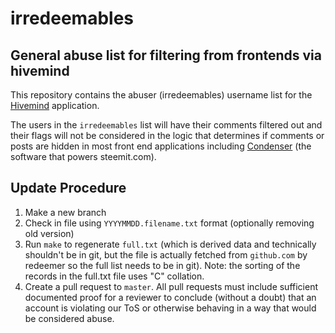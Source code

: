 # irredeemables
## General abuse list for filtering from frontends via hivemind

This repository contains the abuser (irredeemables) username list for the [Hivemind](https://github.com/steemit/hivemind) application.

The users in the `irredeemables` list will have their comments filtered out and their flags will not be considered in the logic that determines if comments or posts are hidden in most front end applications including [Condenser](https://github.com/steemit/condenser) (the software that powers steemit.com).

## Update Procedure

1. Make a new branch
2. Check in file using `YYYYMMDD.filename.txt` format (optionally removing old version)
3. Run `make` to regenerate `full.txt` (which is derived data and technically shouldn't be in git, but the file is actually fetched from `github.com` by redeemer so the full list needs to be in git). Note: the sorting of the records in the full.txt file uses "C" collation.
4. Create a pull request to `master`. All pull requests must include sufficient documented proof for a reviewer to conclude (without a doubt) that an account is violating our ToS or otherwise behaving in a way that would be considered abuse.

